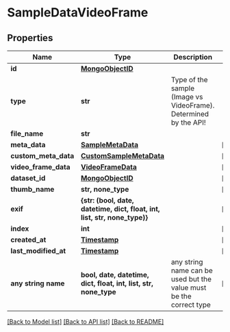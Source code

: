 # SampleDataVideoFrame


## Properties
Name | Type | Description | Notes
------------ | ------------- | ------------- | -------------
**id** | [**MongoObjectID**](MongoObjectID.md) |  | 
**type** | **str** | Type of the sample (Image vs VideoFrame). Determined by the API! | 
**file_name** | **str** |  | 
**meta_data** | [**SampleMetaData**](SampleMetaData.md) |  | [optional] 
**custom_meta_data** | [**CustomSampleMetaData**](CustomSampleMetaData.md) |  | [optional] 
**video_frame_data** | [**VideoFrameData**](VideoFrameData.md) |  | [optional] 
**dataset_id** | [**MongoObjectID**](MongoObjectID.md) |  | [optional] 
**thumb_name** | **str, none_type** |  | [optional] 
**exif** | **{str: (bool, date, datetime, dict, float, int, list, str, none_type)}** |  | [optional] 
**index** | **int** |  | [optional] 
**created_at** | [**Timestamp**](Timestamp.md) |  | [optional] 
**last_modified_at** | [**Timestamp**](Timestamp.md) |  | [optional] 
**any string name** | **bool, date, datetime, dict, float, int, list, str, none_type** | any string name can be used but the value must be the correct type | [optional]

[[Back to Model list]](../README.md#documentation-for-models) [[Back to API list]](../README.md#documentation-for-api-endpoints) [[Back to README]](../README.md)


